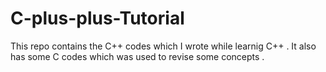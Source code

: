 # C-plus-plus-Tutorial
This repo contains the C++ codes which I wrote while learnig C++ . It also has some C codes which was used to revise some concepts . 
